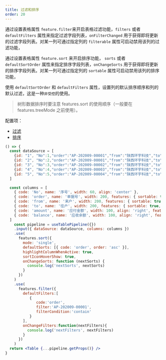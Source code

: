 ```yaml
---
title: 过滤和排序
order: 20
---
```



通过设置表格属性 `feature.filter`来开启表格过滤功能，`filters` 或者 `defaultFilters` 属性来指定过滤字段列表，`onFilterChanged` 用于获得即将更新的过滤字段列表。对某一列可通过指定列的 `filterable` 属性可启动禁用该列的过滤功能，

通过设置表格属性 `feature.sort` 来开启排序功能， `sorts` 或者 `defaultSortOrder` 属性来指定排序字段列表，`onChangeSorts` 用于获得即将更新的排序字段列表。对某一列可通过指定列的 `sortable` 属性可启动禁用该列的排序功能，

使用 `defaultSortOrder` 和 `defaultFilters` 属性，设置列的默认排序顺序和列的默认过滤，这是一种`非受控`的使用。

> 树形数据排序时要注意 features.sort 的使用顺序（一般要在 features.treeMode 之前使用）。

配置项：
- [过滤](#filter)
- [排序](#sort)

```jsx
() => {
  const dataSource = [
    {id: "1", "No":1,"order":"AP-202009-00001","from":"陕西环宇科技","to":"深圳环球科技","amount":"26,800.00","balance":"5,200.00"},
    {id: "2", "No":2,"order":"AP-202009-00001","from":"陕西环宇科技","to":"深圳环球科技","amount":"236,800.00","balance":"1,500.00"},
    {id: "3", "No":3,"order":"AP-202009-00002","from":"陕西环宇科技","to":"深圳环球科技","amount":"246,800.00","balance":"5,300.00"},
    {id: "4", "No":4,"order":"AP-202009-00003","from":"陕西环宇科技","to":"深圳环球科技","amount":"216,800.00","balance":"5,400.00"},
    {id: "5", "No":5,"order":"AP-202009-00004","from":"陕西环宇科技","to":"深圳环球科技","amount":"236,800.00","balance":"1,500.00"}
  ]

  const columns = [
    { code: 'No', name: '序号', width: 60, align: 'center' },
    { code: 'order', name: '单据号', width: 200, features: { sortable: true, filterable: true }},
    { code: 'from', name: '来户', width: 200, features: { sortable: true, filterable: true } },
    { code: 'to', name: '往户', width: 200, features: { sortable: true, filterable: true } },
    { code: 'amount', name: '应付金额', width: 100, align: 'right', features: { sortable: true, filterable: true } },
    { code: 'balance', name: '应收余额', width: 100, align: 'right', features: { sortable: true, filterable: true } }
  ]
    const pipeline = useTablePipeline({})
    .input({ dataSource: dataSource, columns: columns })
    .use(
      features.sort({
        mode: 'single',
        defaultSorts: [{ code: 'order', order: 'asc' }],
        highlightColumnWhenActive: true,
        sortIconHoverShow: true,
        onChangeSorts: function (nextSorts) {
          console.log('nextSorts', nextSorts)
        }
      })
    )
    .use(
      features.filter({
        defaultFilters:[
           {
              code:'order',
              filter:'AP-202009-00001',
              filterCondition:'contain'
           }
        ],
        onChangeFilters:function(nextFilters){
          console.log('nextFilters', nextFilters)
        }        
      })
    )
  return <Table {...pipeline.getProps()} />
}
```



